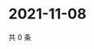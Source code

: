 # 2021-11-08

共 0 条

<!-- BEGIN WEIBO -->
<!-- 最后更新时间 Mon Nov 08 2021 09:53:42 GMT+0800 (China Standard Time) -->

<!-- END WEIBO -->
